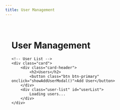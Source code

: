 ```yaml
---
title: User Management
---
```


<!-- User Management -->
<div class="admin-container">
    <h1>User Management</h1>
    
    <!-- User List -->
    <div class="card">
        <div class="card-header">
            <h2>Users</h2>
            <button class="btn btn-primary" onclick="showAddUserModal()">Add User</button>
        </div>
        <div class="user-list" id="userList">
            Loading users...
        </div>
    </div>
</div>

<!-- Add User Modal -->
<div class="modal" id="addUserModal">
    <div class="modal-content">
        <h2>Add User</h2>
        <form id="addUserForm">
            <div class="form-group">
                <label for="email">Email</label>
                <input type="email" id="email" required>
            </div>
            <div class="form-group">
                <label for="password">Password</label>
                <input type="password" id="password" required>
            </div>
            <div class="form-group">
                <label for="role">Role</label>
                <select id="role" required>
                    <option value="user">User</option>
                    <option value="admin">Admin</option>
                </select>
            </div>
            <div class="button-group">
                <button type="submit" class="btn btn-primary">Add User</button>
                <button type="button" class="btn btn-secondary" onclick="hideAddUserModal()">Cancel</button>
            </div>
        </form>
    </div>
</div>

<!-- Edit User Modal -->
<div class="modal" id="editUserModal">
    <div class="modal-content">
        <h2>Edit User</h2>
        <form id="editUserForm">
            <input type="hidden" id="editUserId">
            <div class="form-group">
                <label for="editEmail">Email</label>
                <input type="email" id="editEmail" required>
            </div>
            <div class="form-group">
                <label for="editRole">Role</label>
                <select id="editRole" required>
                    <option value="user">User</option>
                    <option value="admin">Admin</option>
                </select>
            </div>
            <div class="button-group">
                <button type="submit" class="btn btn-primary">Save Changes</button>
                <button type="button" class="btn btn-secondary" onclick="hideEditUserModal()">Cancel</button>
            </div>
        </form>
    </div>
</div>

<style>
.admin-container {
    padding: 20px;
}

.card {
    background: white;
    border-radius: 8px;
    box-shadow: 0 2px 4px rgba(0,0,0,0.1);
    margin-bottom: 20px;
}

.card-header {
    padding: 20px;
    border-bottom: 1px solid #eee;
    display: flex;
    justify-content: space-between;
    align-items: center;
}

.user-list {
    padding: 20px;
}

.user-item {
    display: flex;
    justify-content: space-between;
    align-items: center;
    padding: 10px;
    border-bottom: 1px solid #eee;
}

.user-info {
    flex-grow: 1;
}

.user-actions {
    display: flex;
    gap: 10px;
}

.modal {
    display: none;
    position: fixed;
    top: 0;
    left: 0;
    width: 100%;
    height: 100%;
    background: rgba(0,0,0,0.5);
    align-items: center;
    justify-content: center;
}

.modal-content {
    background: white;
    padding: 20px;
    border-radius: 8px;
    width: 100%;
    max-width: 500px;
}

.form-group {
    margin-bottom: 15px;
}

.form-group label {
    display: block;
    margin-bottom: 5px;
}

.form-group input,
.form-group select {
    width: 100%;
    padding: 8px;
    border: 1px solid #ddd;
    border-radius: 4px;
}

.button-group {
    display: flex;
    gap: 10px;
    justify-content: flex-end;
    margin-top: 20px;
}

.btn {
    padding: 8px 16px;
    border: none;
    border-radius: 4px;
    cursor: pointer;
}

.btn-primary {
    background: #1a73e8;
    color: white;
}

.btn-secondary {
    background: #f1f3f4;
    color: #1a73e8;
}

.btn-danger {
    background: #dc3545;
    color: white;
}
</style>

<script>
let currentUser = null;

async function loadUsers() {
    const token = localStorage.getItem('token');
    if (!token) {
        window.location.href = '../auth/login.html';
        return;
    }

    try {
        // First get the current user
        const currentUserResponse = await fetch('http://34.82.192.6:8000/api/auth/me', {
            headers: {
                'Authorization': `Bearer ${token}`
            }
        });

        if (!currentUserResponse.ok) {
            throw new Error('Failed to get current user');
        }

        currentUser = await currentUserResponse.json();

        // Then get all users
        const response = await fetch('http://34.82.192.6:8000/api/users', {
            headers: {
                'Authorization': `Bearer ${token}`
            }
        });

        if (!response.ok) {
            throw new Error('Failed to fetch users');
        }

        const data = await response.json();
        const userList = document.getElementById('userList');
        userList.innerHTML = '';

        // The API returns an object with a users array
        data.users.forEach(user => {
            const userItem = document.createElement('div');
            userItem.className = 'user-item';
            
            const userInfo = document.createElement('div');
            userInfo.className = 'user-info';
            userInfo.innerHTML = `
                <strong>${user.email}</strong>
                <span>(${user.role})</span>
            `;
            
            const userActions = document.createElement('div');
            userActions.className = 'user-actions';
            
            const editButton = document.createElement('button');
            editButton.className = 'btn btn-secondary';
            editButton.textContent = 'Edit';
            editButton.onclick = () => showEditUserModal(user);
            
            const deleteButton = document.createElement('button');
            deleteButton.className = 'btn btn-danger';
            deleteButton.textContent = 'Delete';
            
            // Prevent self-deletion
            if (user.email === currentUser.email) {
                deleteButton.disabled = true;
                deleteButton.title = 'Cannot delete your own account';
                deleteButton.style.opacity = '0.5';
            } else {
                deleteButton.onclick = () => deleteUser(user.id);
            }
            
            userActions.appendChild(editButton);
            userActions.appendChild(deleteButton);
            
            userItem.appendChild(userInfo);
            userItem.appendChild(userActions);
            userList.appendChild(userItem);
        });
    } catch (error) {
        console.error('Error:', error);
        document.getElementById('userList').innerHTML = 'Error loading users: ' + error.message;
    }
}

function showAddUserModal() {
    document.getElementById('addUserModal').style.display = 'flex';
}

function hideAddUserModal() {
    document.getElementById('addUserModal').style.display = 'none';
    document.getElementById('addUserForm').reset();
}

function showEditUserModal(user) {
    document.getElementById('editUserId').value = user.id;
    document.getElementById('editEmail').value = user.email;
    document.getElementById('editRole').value = user.role;
    document.getElementById('editUserModal').style.display = 'flex';
}

function hideEditUserModal() {
    document.getElementById('editUserModal').style.display = 'none';
    document.getElementById('editUserForm').reset();
}

async function deleteUser(userId) {
    if (userId === currentUser.id) {
        alert('You cannot delete your own account while logged in.');
        return;
    }

    if (!confirm('Are you sure you want to delete this user?')) {
        return;
    }

    const token = localStorage.getItem('token');
    try {
        const response = await fetch(`http://34.82.192.6:8000/api/users/${userId}`, {
            method: 'DELETE',
            headers: {
                'Authorization': `Bearer ${token}`
            }
        });

        if (!response.ok) {
            throw new Error('Failed to delete user');
        }

        loadUsers();
    } catch (error) {
        console.error('Error:', error);
        alert('Failed to delete user');
    }
}

document.getElementById('addUserForm').addEventListener('submit', async (e) => {
    e.preventDefault();
    const token = localStorage.getItem('token');
    
    try {
        const response = await fetch('http://34.82.192.6:8000/api/users', {
            method: 'POST',
            headers: {
                'Authorization': `Bearer ${token}`,
                'Content-Type': 'application/json'
            },
            body: JSON.stringify({
                email: document.getElementById('email').value,
                password: document.getElementById('password').value,
                role: document.getElementById('role').value
            })
        });

        if (!response.ok) {
            throw new Error('Failed to add user');
        }

        hideAddUserModal();
        loadUsers();
    } catch (error) {
        console.error('Error:', error);
        alert('Failed to add user');
    }
});

document.getElementById('editUserForm').addEventListener('submit', async function(e) {
    e.preventDefault();
    
    const token = localStorage.getItem('token');
    if (!token) {
        window.location.href = '../auth/login.html';
        return;
    }
    
    const userId = document.getElementById('editUserId').value;
    const email = document.getElementById('editEmail').value;
    const role = document.getElementById('editRole').value;
    
    try {
        const response = await fetch(`http://34.82.192.6:8000/api/users/${userId}`, {
            method: 'PUT',
            headers: {
                'Authorization': `Bearer ${token}`,
                'Content-Type': 'application/json'
            },
            body: JSON.stringify({
                email: email,
                role: role
            })
        });
        
        if (!response.ok) {
            const error = await response.json();
            throw new Error(error.detail || 'Failed to update user');
        }
        
        hideEditUserModal();
        loadUsers(); // Reload the user list
        alert('User updated successfully');
    } catch (error) {
        console.error('Error:', error);
        alert('Error updating user: ' + error.message);
    }
});

// Check if user is admin and load users
document.addEventListener('DOMContentLoaded', async () => {
    const token = localStorage.getItem('token');
    if (!token) {
        window.location.href = '../auth/login.html';
        return;
    }

    try {
        const response = await fetch('http://34.82.192.6:8000/api/auth/me', {
            headers: {
                'Authorization': `Bearer ${token}`
            }
        });

        if (!response.ok) {
            throw new Error('Failed to get user info');
        }

        const user = await response.json();
        currentUser = user;

        if (user.role !== 'admin') {
            window.location.href = '../';
            return;
        }

        loadUsers();
    } catch (error) {
        console.error('Error:', error);
        window.location.href = '../auth/login.html';
    }
});
</script> 